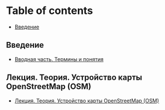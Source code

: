 # Table of contents

* [Введение](README.md)

## Введение

* [Вводная часть. Термины и понятия](vvedenie/vvodnaya-chast.-terminy-i-ponyatiya.md)

## Лекция. Теория. Устройство карты OpenStreetMap \(OSM\)

* [Лекция. Теория. Устройство карты OpenStreetMap \(OSM\)](lekciya.-teoriya.-ustroistvo-karty-openstreetmap-osm/lekciya.-teoriya.-ustroistvo-karty-openstreetmap-osm.md)

